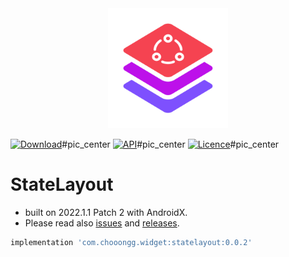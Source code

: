 <div align=center>
    <picture>
        <img src="Screenshots/Logo.svg" width="192" height="192"/>
    </picture>
</div>

[![Download](https://img.shields.io/maven-central/v/com.chooongg.widget/statelayout.svg)](https://central.sonatype.com/artifact/com.chooongg.widget/statelayout/1.0.0)#pic_center
[![API](https://img.shields.io/badge/API-24%2B-green.svg?style=flat)](https://android-arsenal.com/api?level=24)#pic_center
[![Licence](https://img.shields.io/badge/Licence-Apache2-blue.svg)](http://www.apache.org/licenses/LICENSE-2.0)#pic_center

# StateLayout
- built on 2022.1.1 Patch 2 with AndroidX.
- Please read also [issues](https://github.com/Chooongg/StateLayout/issues) and [releases](https://github.com/Chooongg/StateLayout/releases).

```groovy
implementation 'com.chooongg.widget:statelayout:0.0.2'
```
